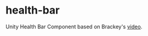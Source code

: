 # health-bar
Unity Health Bar Component based on Brackey's [video](https://www.youtube.com/watch?v=BLfNP4Sc_iA).
